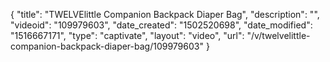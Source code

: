 {
    "title": "TWELVElittle Companion Backpack Diaper Bag",
    "description": "",
    "videoid": "109979603",
    "date_created": "1502520698",
    "date_modified": "1516667171",
    "type": "captivate",
    "layout": "video",
    "url": "\/v\/twelvelittle-companion-backpack-diaper-bag\/109979603"
}